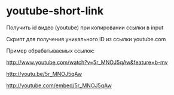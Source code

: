 # youtube-short-link
Получить id видео (youtube) при копировании ссылки в input

Скрипт для получения уникального ID из ссылки youtube.com

Пример обрабатываемых ссылок:

http://www.youtube.com/watch?v=5r_MNOJ5qAw&feature=b-mv

http://youtu.be/5r_MNOJ5qAw

http://youtube.com/embed/5r_MNOJ5qAw
